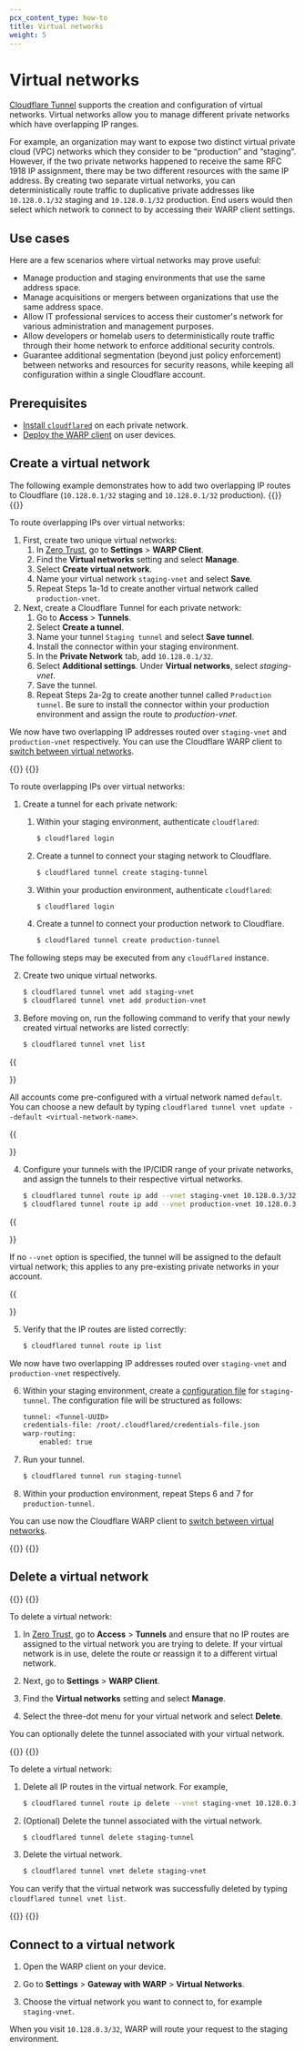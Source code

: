 ```yaml
---
pcx_content_type: how-to
title: Virtual networks
weight: 5
---
```


# Virtual networks

[Cloudflare Tunnel](/cloudflare-one/connections/connect-networks/) supports the creation and configuration of virtual networks. Virtual networks allow you to manage different private networks which have overlapping IP ranges.

For example, an organization may want to expose two distinct virtual private cloud (VPC) networks which they consider to be “production” and “staging”. However, if the two private networks happened to receive the same RFC 1918 IP assignment, there may be two different resources with the same IP address. By creating two separate virtual networks, you can deterministically route traffic to duplicative private addresses like `10.128.0.1/32` staging and `10.128.0.1/32` production. End users would then select which network to connect to by accessing their WARP client settings.

## Use cases

Here are a few scenarios where virtual networks may prove useful:

- Manage production and staging environments that use the same address space.
- Manage acquisitions or mergers between organizations that use the same address space.
- Allow IT professional services to access their customer's network for various administration and management purposes.
- Allow developers or homelab users to deterministically route traffic through their home network to enforce additional security controls.
- Guarantee additional segmentation (beyond just policy enforcement) between networks and resources for security reasons, while keeping all configuration within a single Cloudflare account.

## Prerequisites

- [Install `cloudflared`](/cloudflare-one/connections/connect-networks/get-started/create-local-tunnel/#1-download-and-install-cloudflared) on each private network.
- [Deploy the WARP client](/cloudflare-one/connections/connect-devices/warp/deployment/) on user devices.

## Create a virtual network

The following example demonstrates how to add two overlapping IP routes to Cloudflare (`10.128.0.1/32` staging and `10.128.0.1/32` production).
{{<tabs labels="Dashboard | CLI">}}
{{<tab label="dashboard" no-code="true">}}

To route overlapping IPs over virtual networks:

1. First, create two unique virtual networks:
    1. In [Zero Trust](https://one.dash.cloudflare.com/), go to **Settings** > **WARP Client**.
    2. Find the **Virtual networks** setting and select **Manage**.
    3. Select **Create virtual network**.
    4. Name your virtual network `staging-vnet` and select **Save**.
    5. Repeat Steps 1a-1d to create another virtual network called `production-vnet`.
2. Next, create a Cloudflare Tunnel for each private network:
    1. Go to **Access** > **Tunnels**.
    2. Select **Create a tunnel**.
    3. Name your tunnel `Staging tunnel` and select **Save tunnel**.
    4. Install the connector within your staging environment.
    5. In the **Private Network** tab, add `10.128.0.1/32`.
    6. Select **Additional settings**. Under **Virtual networks**, select _staging-vnet_.
    7. Save the tunnel.
    8. Repeat Steps 2a-2g to create another tunnel called `Production tunnel`. Be sure to install the connector within your production environment and assign the route to _production-vnet_.

We now have two overlapping IP addresses routed over `staging-vnet` and `production-vnet` respectively. You can use the Cloudflare WARP client to [switch between virtual networks](#connect-to-a-virtual-network).

{{</tab>}}
{{<tab label="cli" no-code="true">}}

To route overlapping IPs over virtual networks:

1. Create a tunnel for each private network:

    1. Within your staging environment, authenticate `cloudflared`:

        ```sh
        $ cloudflared login
        ```

    2. Create a tunnel to connect your staging network to Cloudflare.

        ```sh
        $ cloudflared tunnel create staging-tunnel
        ```

    3. Within your production environment, authenticate `cloudflared`:

        ```sh
        $ cloudflared login
        ```

    4. Create a tunnel to connect your production network to Cloudflare.

        ```sh
        $ cloudflared tunnel create production-tunnel
        ```

The following steps may be executed from any `cloudflared` instance.

2. Create two unique virtual networks.

    ```sh
    $ cloudflared tunnel vnet add staging-vnet
    $ cloudflared tunnel vnet add production-vnet
    ```

3. Before moving on, run the following command to verify that your newly created virtual networks are listed correctly:

    ```sh
    $ cloudflared tunnel vnet list
    ```

{{<Aside type="note" header="Default virtual network">}}

All accounts come pre-configured with a virtual network named `default`. You can choose a new default by typing `cloudflared tunnel vnet update --default <virtual-network-name>`.

{{</Aside>}}

4. Configure your tunnels with the IP/CIDR range of your private networks, and assign the tunnels to their respective virtual networks.

    ```sh
    $ cloudflared tunnel route ip add --vnet staging-vnet 10.128.0.3/32 staging-tunnel
    $ cloudflared tunnel route ip add --vnet production-vnet 10.128.0.3/32 production-tunnel
    ```

{{<Aside type="note">}}

If no `--vnet` option is specified, the tunnel will be assigned to the default virtual network; this applies to any pre-existing private networks in your account.

{{</Aside>}}

5. Verify that the IP routes are listed correctly:

    ```sh
    $ cloudflared tunnel route ip list
    ```

We now have two overlapping IP addresses routed over `staging-vnet` and `production-vnet` respectively.

6. Within your staging environment, create a [configuration file](/cloudflare-one/connections/connect-networks/configure-tunnels/local-management/configuration-file/) for `staging-tunnel`. The configuration file will be structured as follows:
   
    ```txt
    tunnel: <Tunnel-UUID>
    credentials-file: /root/.cloudflared/credentials-file.json
    warp-routing:
        enabled: true
    ```

7. Run your tunnel.

    ```sh
    $ cloudflared tunnel run staging-tunnel
    ```

8. Within your production environment, repeat Steps 6 and 7 for `production-tunnel`.

You can use now the Cloudflare WARP client to [switch between virtual networks](#connect-to-a-virtual-network).

{{</tab>}}
{{</tabs>}}

## Delete a virtual network

{{<tabs labels="Dashboard | CLI">}}
{{<tab label="dashboard" no-code="true">}}

To delete a virtual network:

1. In [Zero Trust](https://one.dash.cloudflare.com/), go to **Access** > **Tunnels** and ensure that no IP routes are assigned to the virtual network you are trying to delete. If your virtual network is in use, delete the route or reassign it to a different virtual network.

2. Next, go to **Settings** > **WARP Client**.

3. Find the **Virtual networks** setting and select **Manage**.

4. Select the three-dot menu for your virtual network and select **Delete**.

You can optionally delete the tunnel associated with your virtual network.

{{</tab>}}
{{<tab label="cli" no-code="true">}}

To delete a virtual network:

1. Delete all IP routes in the virtual network. For example,

    ```sh
    $ cloudflared tunnel route ip delete --vnet staging-vnet 10.128.0.3/32
    ```

2. (Optional) Delete the tunnel associated with the virtual network.

    ```sh
    $ cloudflared tunnel delete staging-tunnel 
    ```

3. Delete the virtual network.

    ```sh
    $ cloudflared tunnel vnet delete staging-vnet
    ```

You can verify that the virtual network was successfully deleted by typing `cloudflared tunnel vnet list`.

{{</tab>}}
{{</tabs>}}

## Connect to a virtual network

1. Open the WARP client on your device.

2. Go to **Settings** > **Gateway with WARP** > **Virtual Networks**.

3. Choose the virtual network you want to connect to, for example `staging-vnet`.

When you visit `10.128.0.3/32`, WARP will route your request to the staging environment.